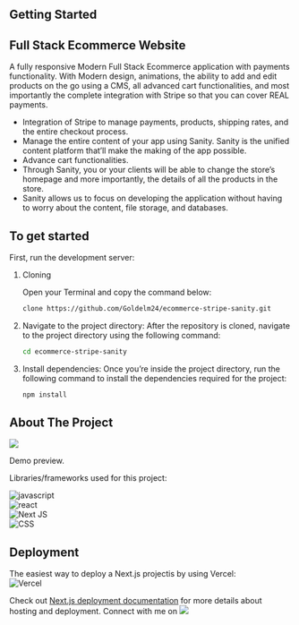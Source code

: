 
## Getting Started
## Full Stack Ecommerce Website
A fully responsive Modern Full Stack Ecommerce application with payments functionality. With Modern design, animations, the ability to add and edit products on the go using a CMS, all advanced cart functionalities, and most importantly the complete integration with Stripe so that you can cover REAL payments.

* Integration of Stripe to manage payments, products, shipping rates, and the entire checkout process.
* Manage the entire content of your app using Sanity. Sanity is the unified content platform that’ll make the making of the app possible.
* Advance cart functionalities.
* Through Sanity, you or your clients will be able to change the store’s homepage and more importantly, the details of all the products in the store.
* Sanity allows us to focus on developing the application without having to worry about the content, file storage, and databases.

## To get started

First, run the development server:

1. Cloning

   Open your Terminal and copy the command below:
   ```bash
   clone https://github.com/Goldelm24/ecommerce-stripe-sanity.git
   ```
2. Navigate to the project directory: After the repository is cloned, navigate to the project directory using the following command:
   ```bash
   cd ecommerce-stripe-sanity
   
3. Install dependencies: Once you’re inside the project directory, run the following command to install the dependencies required for the  project:
   ```bash
   npm install

<!-- ABOUT THE PROJECT -->
## About The Project

![](ecommerce-sanity.png)

Demo preview. 

Libraries/frameworks used for this project:

![javascript](https://img.shields.io/badge/JavaScript-F7DF1E?style=for-the-badge&logo=javascript&logoColor=black) <br/>
![react](https://img.shields.io/badge/React-61DAFB?style=for-the-badge&logo=React&logoColor=black)<br/>
![Next JS](https://img.shields.io/badge/Next-black?style=for-the-badge&logo=next.js&logoColor=white) <br/>
![CSS](https://img.shields.io/badge/CSS3-1572B6?style=for-the-badge&logo=css3&logoColor=white) <br /> 

## Deployment
The easiest way to deploy a Next.js projectis by using Vercel: <br />
![Vercel](https://img.shields.io/badge/vercel-%23000000.svg?style=for-the-badge&logo=vercel&logoColor=white)

Check out [Next.js deployment documentation](https://nextjs.org/docs/deployment) for more details about hosting and deployment. 
Connect with me on ![](https://www.linkedin.com/in/josiasguzman/)

